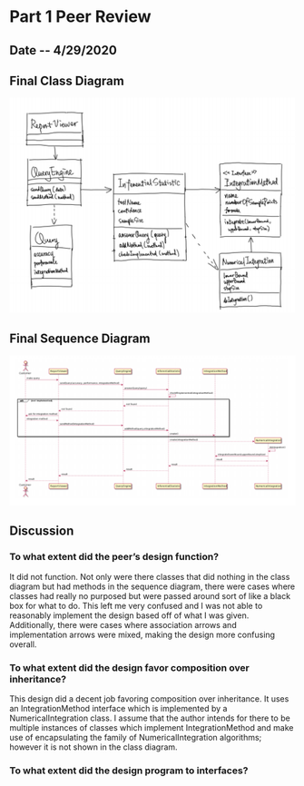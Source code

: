 # Part 1 Peer Review

## Date -- 4/29/2020

## Final Class Diagram

![Class Diagram](images/ClassDiagram.PNG)

## Final Sequence Diagram

![Sequence Diagram](images/SequenceDiagram.PNG)

## Discussion

### To what extent did the peer’s design function?

It did not function. Not only were there classes that did nothing in the class diagram but had methods in the sequence diagram, there were cases where
classes had really no purposed but were passed around sort of like a black box for what to do. This left me very confused and I was not able to reasonably
implement the design based off of what I was given. Additionally, there were cases where association arrows and implementation arrows were mixed, making the
design more confusing overall.

### To what extent did the design favor composition over inheritance?

This design did a decent job favoring composition over inheritance. It uses an IntegrationMethod interface which is implemented by a NumericalIntegration
class. I assume that the author intends for there to be multiple instances of classes which implement IntegrationMethod and make use of encapsulating the family
of NumericalIntegration algorithms; however it is not shown in the class diagram.

### To what extent did the design program to interfaces?